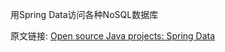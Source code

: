 用Spring Data访问各种NoSQL数据库













原文链接: [Open source Java projects: Spring Data](http://www.javaworld.com/article/2078898/open-source-tools/open-source-java-projects-spring-data.html)